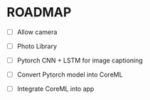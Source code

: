 #  ROADMAP
- [ ] Allow camera
- [ ] Photo Library
- [ ] Pytorch CNN + LSTM for image captioning
- [ ] Convert Pytorch model into CoreML
- [ ] Integrate CoreML into app

